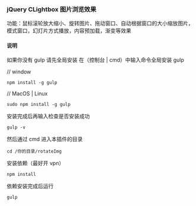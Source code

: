 ### jQuery CLightbox 图片浏览效果

功能：鼠标滚轮放大缩小、旋转图片、拖动窗口、自动根据窗口的大小缩放图片，模式窗口，幻灯片方式播放，内容预加载，渐变等效果

#### 说明

如果你没有 gulp 请先全局安装
在（控制台 | cmd）中输入命令全局安装 gulp

// window

`npm install -g gulp`

// MacOS | Linux

`sudo npm install -g gulp`

安装完成后再输入检查是否安装成功

`gulp -v`

然后通过 cmd 进入本插件的目录

`cd /你的目录/rotateImg`

安装依赖（最好开 vpn）

`npm install`

依赖安装完成后运行

`gulp`